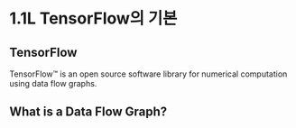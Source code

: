 # 1.1L TensorFlow의 기본

## TensorFlow

TensorFlow™ is an open source software library for numerical computation using data flow graphs.

## **What is a Data Flow Graph?**



